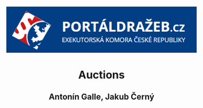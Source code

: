 ![alt text](https://github.com/kubablack/auctions_project_Galle_Cerny/blob/main/logo.png)

# <center>Auctions</center>
## <center>Antonín Galle, Jakub Černý</center>

